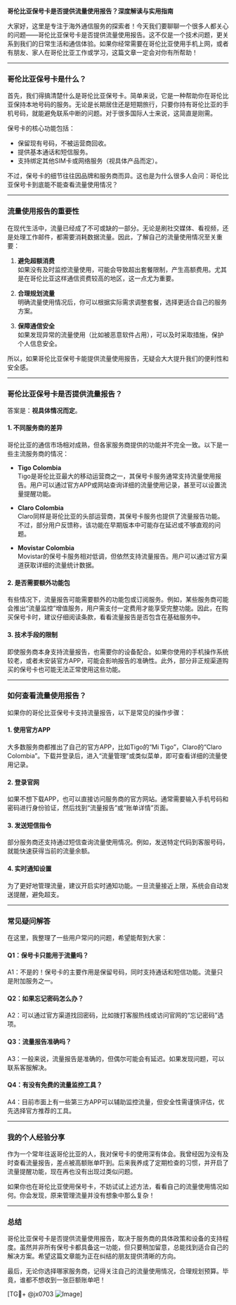 **哥伦比亚保号卡是否提供流量使用报告？深度解读与实用指南**

大家好，这里是专注于海外通信服务的探索者！今天我们要聊聊一个很多人都关心的问题——哥伦比亚保号卡是否提供流量使用报告。这不仅是一个技术问题，更关系到我们的日常生活和通信体验。如果你经常需要在哥伦比亚使用手机上网，或者有朋友、家人在哥伦比亚工作或学习，这篇文章一定会对你有所帮助！

---

### **哥伦比亚保号卡是什么？**
首先，我们得搞清楚什么是哥伦比亚保号卡。简单来说，它是一种帮助你在哥伦比亚保持本地号码的服务。无论是长期居住还是短期旅行，只要你持有哥伦比亚的手机号码，就能避免联系中断的问题。对于很多国际人士来说，这简直是刚需。

保号卡的核心功能包括：
- 保留现有号码，不被运营商回收。
- 提供基本通话和短信服务。
- 支持绑定其他SIM卡或网络服务（视具体产品而定）。

不过，保号卡的细节往往因品牌和服务商而异。这也是为什么很多人会问：哥伦比亚保号卡到底能不能查看流量使用情况？

---

### **流量使用报告的重要性**
在现代生活中，流量已经成了不可或缺的一部分。无论是刷社交媒体、看视频，还是处理工作邮件，都需要消耗数据流量。因此，了解自己的流量使用情况至关重要：

1. **避免超额消费**  
   如果没有及时监控流量使用，可能会导致超出套餐限制，产生高额费用。尤其是在哥伦比亚这样通信资费较高的地区，这一点尤为重要。

2. **合理规划流量**  
   明确流量使用情况后，你可以根据实际需求调整套餐，选择更适合自己的服务方案。

3. **保障通信安全**  
   如果发现异常的流量使用（比如被恶意软件占用），可以及时采取措施，保护个人信息安全。

所以，如果哥伦比亚保号卡能提供流量使用报告，无疑会大大提升我们的便利性和安全感。

---

### **哥伦比亚保号卡是否提供流量报告？**
答案是：**视具体情况而定**。

#### **1. 不同服务商的差异**
哥伦比亚的通信市场相对成熟，但各家服务商提供的功能并不完全一致。以下是一些主流服务商的情况：

- **Tigo Colombia**  
  Tigo是哥伦比亚最大的移动运营商之一，其保号卡服务通常支持流量使用报告。用户可以通过官方APP或网站查询详细的流量使用记录，甚至可以设置流量提醒功能。

- **Claro Colombia**  
  Claro同样是哥伦比亚的头部运营商，其保号卡服务也提供了流量报告功能。不过，部分用户反馈称，该功能在早期版本中可能存在延迟或不够直观的问题。

- **Movistar Colombia**  
  Movistar的保号卡服务相对低调，但依然支持流量报告。用户可以通过官方渠道获取详细的流量统计数据。

#### **2. 是否需要额外功能包**
有些情况下，流量报告可能需要额外的功能包或订阅服务。例如，某些服务商可能会推出“流量监控”增值服务，用户需支付一定费用才能享受完整功能。因此，在购买保号卡时，建议仔细阅读条款，看看流量报告是否包含在基础服务中。

#### **3. 技术手段的限制**
即使服务商本身支持流量报告，也需要你的设备配合。如果你使用的手机操作系统较老，或者未安装官方APP，可能会影响报告的准确性。此外，部分非正规渠道购买的保号卡也可能无法正常使用这些功能。

---

### **如何查看流量使用报告？**
如果你的哥伦比亚保号卡支持流量报告，以下是常见的操作步骤：

#### **1. 使用官方APP**
大多数服务商都推出了自己的官方APP，比如Tigo的“Mi Tigo”，Claro的“Claro Colombia”。下载并登录后，进入“流量管理”或类似菜单，即可查看详细的流量使用记录。

#### **2. 登录官网**
如果不想下载APP，也可以直接访问服务商的官方网站。通常需要输入手机号码和密码进行身份验证，然后找到“流量报告”或“账单详情”页面。

#### **3. 发送短信指令**
部分服务商还支持通过短信查询流量使用情况。例如，发送特定代码到客服号码，就能快速获得当前的流量余额。

#### **4. 实时通知设置**
为了更好地管理流量，建议开启实时通知功能。一旦流量接近上限，系统会自动发送提醒，避免超支。

---

### **常见疑问解答**
在这里，我整理了一些用户常问的问题，希望能帮到大家：

#### **Q1：保号卡只能用于流量吗？**
A1：不是的！保号卡的主要作用是保留号码，同时支持通话和短信功能。流量只是附加服务之一。

#### **Q2：如果忘记密码怎么办？**
A2：可以通过官方渠道找回密码，比如拨打客服热线或访问官网的“忘记密码”选项。

#### **Q3：流量报告准确吗？**
A3：一般来说，流量报告是准确的，但偶尔可能会有延迟。如果发现问题，可以联系客服解决。

#### **Q4：有没有免费的流量监控工具？**
A4：目前市面上有一些第三方APP可以辅助监控流量，但安全性需谨慎评估，优先选择官方推荐的工具。

---

### **我的个人经验分享**
作为一个常年往返哥伦比亚的人，我对保号卡的使用深有体会。我曾经因为没有及时查看流量报告，差点被高额账单吓到。后来我养成了定期检查的习惯，并开启了流量提醒功能，现在再也没有出现过类似问题。

如果你也在哥伦比亚使用保号卡，不妨试试上述方法，看看自己的流量使用情况如何。你会发现，原来管理流量并没有想象中那么复杂！

---

### **总结**
哥伦比亚保号卡是否提供流量使用报告，取决于服务商的具体政策和设备的支持程度。虽然并非所有保号卡都具备这一功能，但只要稍加留意，总能找到适合自己的解决方案。希望这篇文章能为正在纠结的朋友提供清晰的方向。

最后，无论你选择哪家服务商，记得关注自己的流量使用情况，合理规划预算。毕竟，谁都不想收到一张巨额账单吧！

[TG💪+ @jx0703 ![Image](https://github.com/user-attachments/assets/dbca1d08-cadb-493c-b0ec-ad6f7a83f270)]